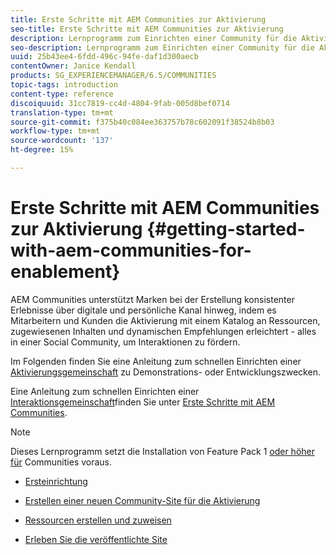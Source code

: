 ```yaml
---
title: Erste Schritte mit AEM Communities zur Aktivierung
seo-title: Erste Schritte mit AEM Communities zur Aktivierung
description: Lernprogramm zum Einrichten einer Community für die Aktivierung
seo-description: Lernprogramm zum Einrichten einer Community für die Aktivierung
uuid: 25b43ee4-6fdd-496c-94fe-daf1d300aecb
contentOwner: Janice Kendall
products: SG_EXPERIENCEMANAGER/6.5/COMMUNITIES
topic-tags: introduction
content-type: reference
discoiquuid: 31cc7819-cc4d-4804-9fab-005d8bef0714
translation-type: tm+mt
source-git-commit: f375b40c084ee363757b78c602091f38524b8b03
workflow-type: tm+mt
source-wordcount: '137'
ht-degree: 15%

---
```



# Erste Schritte mit AEM Communities zur Aktivierung {#getting-started-with-aem-communities-for-enablement}

AEM Communities unterstützt Marken bei der Erstellung konsistenter Erlebnisse über digitale und persönliche Kanal hinweg, indem es Mitarbeitern und Kunden die Aktivierung mit einem Katalog an Ressourcen, zugewiesenen Inhalten und dynamischen Empfehlungen erleichtert - alles in einer Social Community, um Interaktionen zu fördern.

Im Folgenden finden Sie eine Anleitung zum schnellen Einrichten einer [Aktivierungsgemeinschaft](overview.md#enablement-community) zu Demonstrations- oder Entwicklungszwecken.

Eine Anleitung zum schnellen Einrichten einer [Interaktionsgemeinschaft](overview.md#engagement-community)finden Sie unter [Erste Schritte mit AEM Communities](getting-started.md).

>[!NOTE]
>
>Dieses Lernprogramm setzt die Installation von Feature Pack 1 [oder höher für](deploy-communities.md#latestfeaturepack) Communities voraus.

* [Ersteinrichtung](enablement-setup.md)

* [Erstellen einer neuen Community-Site für die Aktivierung](enablement-create-site.md)

* [Ressourcen erstellen und zuweisen](resource.md)

* [Erleben Sie die veröffentlichte Site](enablement-published-site.md)

